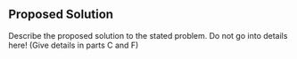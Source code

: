 ## Proposed Solution

Describe the proposed solution to the stated problem. Do not go into details here!
(Give details in parts C and F)
